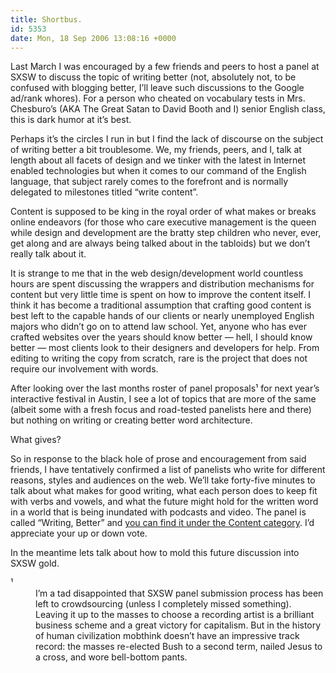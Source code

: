 ```yaml
---
title: Shortbus.
id: 5353
date: Mon, 18 Sep 2006 13:08:16 +0000
---
```


Last March I was encouraged by a few friends and peers to host a panel at <span class="caps">SXSW</span> to discuss the topic of writing better (not, absolutely not, to be confused with blogging better, I’ll leave such discussions to the Google ad/rank whores). For a person who cheated on vocabulary tests in Mrs. Chesburo’s (<span class="caps">AKA</span> The Great Satan to David Booth and I) senior English class, this is dark humor at it’s best.  

Perhaps it’s the circles I run in but I find the lack of discourse on the subject of writing better a bit troublesome. We, my friends, peers, and I, talk at length about all facets of design and we tinker with the latest in Internet enabled technologies but when it comes to our command of the English language, that subject rarely comes to the forefront and is normally delegated to milestones titled “write content”.  

Content is supposed to be king in the royal order of what makes or breaks online endeavors (for those who care executive management is the queen while design and development are the bratty step children who never, ever, get along and are always being talked about in the tabloids) but we don’t really talk about it.  

It is strange to me that in the web design/development world countless hours are spent discussing the wrappers and distribution mechanisms for content but very little time is spent on how to improve the content itself. I think it has become a traditional assumption that crafting good content is best left to the capable hands of our clients or nearly unemployed English majors who didn’t go on to attend law school. Yet, anyone who has ever crafted websites over the years should know better — hell, I should know better — most clients look to their designers and developers for help. From editing to writing the copy from scratch, rare is the project that does not require our involvement with words.  

After looking over the last months roster of panel proposals¹ for next year’s interactive festival in Austin, I see a lot of topics that are more of the same (albeit some with a fresh focus and road-tested panelists here and there) but nothing on writing or creating better word architecture.  

What gives?  

So in response to the black hole of prose and encouragement from said friends, I have tentatively confirmed a list of panelists who write for different reasons, styles and audiences on the web. We’ll take forty-five minutes to talk about what makes for good writing, what each person does to keep fit with verbs and vowels, and what the future might hold for the written word in a world that is being inundated with podcasts and video. The panel is called “Writing, Better” and [you can find it under the Content category](http://2007.sxsw.com/interactive/panel_picker/). I’d appreciate your up or down vote.  

In the meantime lets talk about how to mold this future discussion into <span class="caps">SXSW</span> gold.



<dl class="footnote"><dt>¹</dt><dd>I’m a tad disappointed that SXSW panel submission process has been left to crowdsourcing (unless I completely missed something). Leaving it up to the masses to choose a recording artist is a brilliant business scheme and a great victory for capitalism. But in the history of human civilization mobthink doesn’t have an impressive track record: the masses re-elected Bush to a second term, nailed Jesus to a cross, and wore bell-bottom pants.



</dd></dl>

